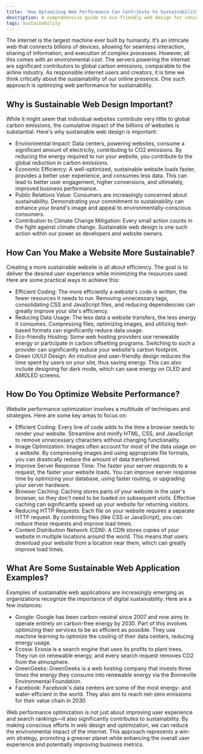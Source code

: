 ```yaml
---
title: 'How Optimizing Web Performance Can Contribute to Sustainability'
description: A comprehensive guide to eco-friendly web design for conscious businesses and nonprofits.
tags: Sustainability
---
```


The internet is the largest machine ever built by humanity. It’s an intricate web that connects billions of devices, allowing for seamless interaction, sharing of information, and execution of complex processes. However, all this comes with an environmental cost. The servers powering the internet are significant contributors to global carbon emissions, comparable to the airline industry. As responsible internet users and creators, it is time we think critically about the sustainability of our online presence. One such approach is optimizing web performance for sustainability.

## Why is Sustainable Web Design Important?

While it might seem that individual websites contribute very little to global carbon emissions, the cumulative impact of the billions of websites is substantial. Here's why sustainable web design is important:

- Environmental Impact: Data centers, powering websites, consume a significant amount of electricity, contributing to CO2 emissions. By reducing the energy required to run your website, you contribute to the global reduction in carbon emissions.
- Economic Efficiency: A well-optimized, sustainable website loads faster, provides a better user experience, and consumes less data. This can lead to better user engagement, higher conversions, and ultimately, improved business performance.
- Public Relations Value: Consumers are increasingly concerned about sustainability. Demonstrating your commitment to sustainability can enhance your brand's image and appeal to environmentally-conscious consumers.
- Contribution to Climate Change Mitigation: Every small action counts in the fight against climate change. Sustainable web design is one such action within our power as developers and website owners.

## How Can You Make a Website More Sustainable?

Creating a more sustainable website is all about efficiency. The goal is to deliver the desired user experience while minimizing the resources used. Here are some practical ways to achieve this:

- Efficient Coding: The more efficiently a website's code is written, the fewer resources it needs to run. Removing unnecessary tags, consolidating CSS and JavaScript files, and reducing dependencies can greatly improve your site's efficiency.
- Reducing Data Usage: The less data a website transfers, the less energy it consumes. Compressing files, optimizing images, and utilizing text-based formats can significantly reduce data usage.
- Eco-friendly Hosting: Some web hosting providers use renewable energy or participate in carbon offsetting programs. Switching to such a provider can significantly reduce your website's carbon footprint.
- Green UX/UI Design: An intuitive and user-friendly design reduces the time spent by users on your site, thus saving energy. This can also include designing for dark mode, which can save energy on OLED and AMOLED screens.

## How Do You Optimize Website Performance?

Website performance optimization involves a multitude of techniques and strategies. Here are some key areas to focus on:

- Efficient Coding: Every line of code adds to the time a browser needs to render your website. Streamline and minify HTML, CSS, and JavaScript to remove unnecessary characters without changing functionality.
- Image Optimization: Images often account for most of the data usage on a website. By compressing images and using appropriate file formats, you can drastically reduce the amount of data transferred.
- Improve Server Response Time: The faster your server responds to a request, the faster your website loads. You can improve server response time by optimizing your database, using faster routing, or upgrading your server hardware.
- Browser Caching: Caching stores parts of your website in the user's browser, so they don't need to be loaded on subsequent visits. Effective caching can significantly speed up your website for returning visitors.
- Reducing HTTP Requests: Each file on your website requires a separate HTTP request. By combining files (like CSS or JavaScript), you can reduce these requests and improve load times.
- Content Distribution Network (CDN): A CDN stores copies of your website in multiple locations around the world. This means that users download your website from a location near them, which can greatly improve load times.

## What Are Some Sustainable Web Application Examples?

Examples of sustainable web applications are increasingly emerging as organizations recognize the importance of digital sustainability. Here are a few instances:

- Google: Google has been carbon-neutral since 2007 and now aims to operate entirely on carbon-free energy by 2030. Part of this involves optimizing their services to be as efficient as possible. They use machine learning to optimize the cooling of their data centers, reducing energy usage.
- Ecosia: Ecosia is a search engine that uses its profits to plant trees. They run on renewable energy, and every search request removes CO2 from the atmosphere.
- GreenGeeks: GreenGeeks is a web hosting company that invests three times the energy they consume into renewable energy via the Bonneville Environmental Foundation.
- Facebook: Facebook's data centers are some of the most energy- and water-efficient in the world. They also aim to reach net-zero emissions for their value chain in 2030.

Web performance optimization is not just about improving user experience and search rankings—it also significantly contributes to sustainability. By making conscious efforts in web design and optimization, we can reduce the environmental impact of the internet. This approach represents a win-win strategy, promoting a greener planet while enhancing the overall user experience and potentially improving business metrics.
